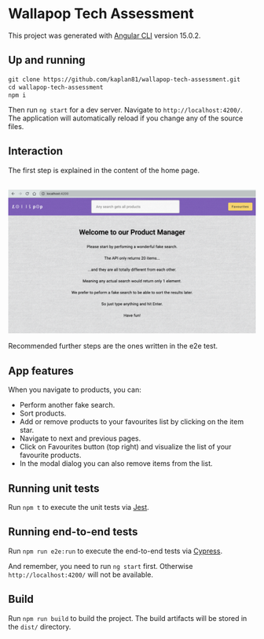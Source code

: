 # Wallapop Tech Assessment

This project was generated with [Angular CLI](https://github.com/angular/angular-cli) version 15.0.2.

## Up and running

```shell
git clone https://github.com/kaplan81/wallapop-tech-assessment.git
cd wallapop-tech-assessment
npm i
```

Then run `ng start` for a dev server. Navigate to `http://localhost:4200/`. The application will automatically reload if you change any of the source files.

## Interaction

The first step is explained in the content of the home page.

<br />

<img src="img/home.png">

Recommended further steps are the ones written in the e2e test.

## App features

When you navigate to products, you can:

- Perform another fake search.
- Sort products.
- Add or remove products to your favourites list by clicking on the item star.
- Navigate to next and previous pages.
- Click on Favourites button (top right) and visualize the list of your favourite products.
- In the modal dialog you can also remove items from the list.

## Running unit tests

Run `npm t` to execute the unit tests via [Jest](https://jestjs.io/).

## Running end-to-end tests

Run `npm run e2e:run` to execute the end-to-end tests via [Cypress](https://www.cypress.io/).

And remember, you need to run `ng start` first. Otherwise `http://localhost:4200/` will not be available.

## Build

Run `npm run build` to build the project. The build artifacts will be stored in the `dist/` directory.
